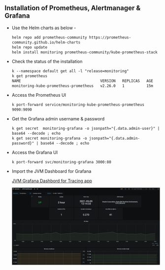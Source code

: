 ## Installation of Prometheus, Alertmanager & Grafana

- Use the Helm charts as below -

    ```
    helm repo add prometheus-community https://prometheus-community.github.io/helm-charts
    helm repo update
    helm install monitoring prometheus-community/kube-prometheus-stack
    ```

- Check the status of the installation

    ```
    k --namespace default get all -l "release=monitoring"
    k get prometheus
    NAME                                    VERSION   REPLICAS   AGE
    monitoring-kube-prometheus-prometheus   v2.26.0   1          15m
    ```

- Access the Prometheus UI

    ```
    k port-forward service/monitoring-kube-prometheus-prometheus 9090:9090
    ```

- Get the Grafana admin username & password

    ```
    k get secret  monitoring-grafana -o jsonpath="{.data.admin-user}" | base64 --decode ; echo
    k get secret monitoring-grafana -o jsonpath="{.data.admin-password}" | base64 --decode ; echo
    ```

- Access the Grafana UI
    ```
    k port-forward svc/monitoring-grafana 3000:80
    ```

- Import the JVM Dashboard for Grafana

    [ JVM Grafana Dashbord for Tracing app](./JVM-Dashboard.json)

    ![JVM Dashboard](./images/JVMGrafana.png)